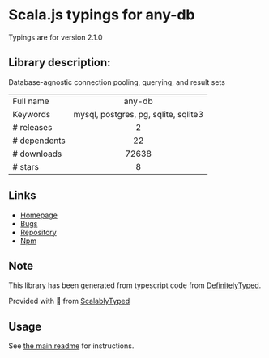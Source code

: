 
# Scala.js typings for any-db

Typings are for version 2.1.0

## Library description:
Database-agnostic connection pooling, querying, and result sets

|                    |                 |
| ------------------ | :-------------: |
| Full name          | any-db |
| Keywords           | mysql, postgres, pg, sqlite, sqlite3 |
| # releases         | 2 |
| # dependents       | 22 |
| # downloads        | 72638 |
| # stars            | 8 |

## Links
- [Homepage](https://github.com/grncdr/node-any-db#readme)
- [Bugs](https://github.com/grncdr/node-any-db/issues)
- [Repository](https://github.com/grncdr/node-any-db)
- [Npm](https://www.npmjs.com/package/any-db)
    


## Note
This library has been generated from typescript code from [DefinitelyTyped](https://definitelytyped.org).

Provided with :purple_heart: from [ScalablyTyped](https://github.com/oyvindberg/ScalablyTyped)

## Usage
See [the main readme](../../readme.md) for instructions.



